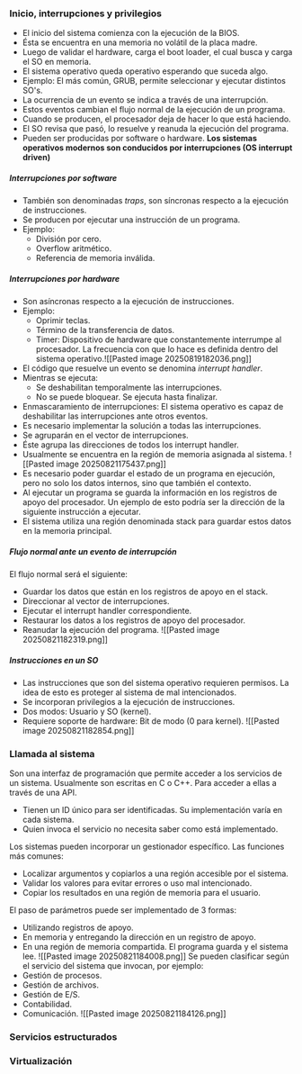 ### Inicio, interrupciones y privilegios
- El inicio del sistema comienza con la ejecución de la BIOS.
- Ésta se encuentra en una memoria no volátil de la placa madre.
- Luego de validar el hardware, carga el boot loader, el cual busca y carga el SO en memoria.
- El sistema operativo queda operativo esperando que suceda algo.
- Ejemplo: El más común, GRUB, permite seleccionar y ejecutar distintos SO's.
- La ocurrencia de un evento se indica a través de una interrupción.
- Estos eventos cambian el flujo normal de la ejecución de un programa.
- Cuando se producen, el procesador deja de hacer lo que está haciendo.
- El SO revisa que pasó, lo resuelve y reanuda la ejecución del programa.
- Pueden ser producidas por software o hardware.
**Los sistemas operativos modernos son conducidos por interrupciones (OS interrupt driven)**
##### Interrupciones por software
- También son denominadas *traps*, son síncronas respecto a la ejecución de instrucciones.
- Se producen por ejecutar una instrucción de un programa.
- Ejemplo:
	- División por cero.
	- Overflow aritmético.
	- Referencia de memoria inválida.
##### Interrupciones por hardware
- Son asíncronas respecto a la ejecución de instrucciones.
- Ejemplo:
	- Oprimir teclas.
	- Término de la transferencia de datos.
	- Timer: Dispositivo de hardware que constantemente interrumpe al procesador. La frecuencia con que lo hace es definida dentro del sistema operativo.![[Pasted image 20250819182036.png]]
- El código que resuelve un evento se denomina *interrupt handler*.
- Mientras se ejecuta:
	- Se deshabilitan temporalmente las interrupciones.
	- No se puede bloquear. Se ejecuta hasta finalizar.
- Enmascaramiento de interrupciones: El sistema operativo es capaz de deshabilitar las interrupciones ante otros eventos.
- Es necesario implementar la solución a todas las interrupciones.
- Se agruparán en el vector de interrupciones.
- Éste agrupa las direcciones de todos los interrupt handler.
- Usualmente se encuentra en la región de memoria asignada al sistema.
  ![[Pasted image 20250821175437.png]]
- Es necesario poder guardar el estado de un programa en ejecución, pero no solo los datos internos, sino que también el contexto.
- Al ejecutar un programa se guarda la información en los registros de apoyo del procesador. Un ejemplo de esto podría ser la dirección de la siguiente instrucción a ejecutar.
- El sistema utiliza una región denominada stack para guardar estos datos en la memoria principal.
##### Flujo normal ante un evento de interrupción
El flujo normal será el siguiente:
- Guardar los datos que están en los registros de apoyo en el stack.
- Direccionar al vector de interrupciones.
- Ejecutar el interrupt handler correspondiente.
- Restaurar los datos a los registros de apoyo del procesador.
- Reanudar la ejecución del programa.
![[Pasted image 20250821182319.png]]
##### Instrucciones en un SO
- Las instrucciones que son del sistema operativo requieren permisos. La idea de esto es proteger al sistema de mal intencionados.
- Se incorporan privilegios a la ejecución de instrucciones.
- Dos modos: Usuario y SO (kernel).
- Requiere soporte de hardware: Bit de modo (0 para kernel).
![[Pasted image 20250821182854.png]]
### Llamada al sistema
Son una interfaz de programación que permite acceder a los servicios de un sistema. Usualmente son escritas en C o C++. Para acceder a ellas a través de una API.
- Tienen un ID único para ser identificadas. Su implementación varía en cada sistema.
- Quien invoca el servicio no necesita saber como está implementado.

Los sistemas pueden incorporar un gestionador específico. Las funciones más comunes:
- Localizar argumentos y copiarlos a una región accesible por el sistema.
- Validar los valores para evitar errores o uso mal intencionado.
- Copiar los resultados en una región de memoria para el usuario.

El paso de parámetros puede ser implementado de 3 formas:
- Utilizando registros de apoyo.
- En memoria y entregando la dirección en un registro de apoyo.
- En una región de memoria compartida. El programa guarda y el sistema lee.
![[Pasted image 20250821184008.png]]
Se pueden clasificar según el servicio del sistema que invocan, por ejemplo:
- Gestión de procesos.
- Gestión de archivos.
- Gestión de E/S.
- Contabilidad.
- Comunicación.
![[Pasted image 20250821184126.png]]
### Servicios estructurados
### Virtualización